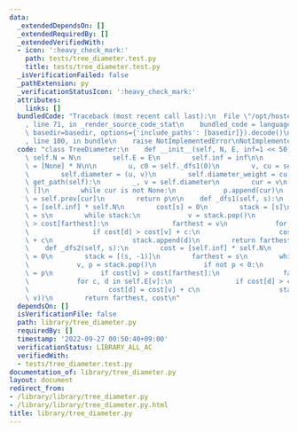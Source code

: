 ```yaml
---
data:
  _extendedDependsOn: []
  _extendedRequiredBy: []
  _extendedVerifiedWith:
  - icon: ':heavy_check_mark:'
    path: tests/tree_diameter.test.py
    title: tests/tree_diameter.test.py
  _isVerificationFailed: false
  _pathExtension: py
  _verificationStatusIcon: ':heavy_check_mark:'
  attributes:
    links: []
  bundledCode: "Traceback (most recent call last):\n  File \"/opt/hostedtoolcache/PyPy/3.7.13/x64/site-packages/onlinejudge_verify/documentation/build.py\"\
    , line 71, in _render_source_code_stat\n    bundled_code = language.bundle(stat.path,\
    \ basedir=basedir, options={'include_paths': [basedir]}).decode()\n  File \"/opt/hostedtoolcache/PyPy/3.7.13/x64/site-packages/onlinejudge_verify/languages/python.py\"\
    , line 100, in bundle\n    raise NotImplementedError\nNotImplementedError\n"
  code: "class TreeDiameter:\n    def __init__(self, N, E, inf=1 << 50):\n       \
    \ self.N = N\n        self.E = E\n        self.inf = inf\n\n        self.prev\
    \ = [None] * N\n\n        u, c0 = self._dfs1(0)\n        v, cu = self._dfs2(u)\n\
    \        self.diameter = (u, v)\n        self.diameter_weight = cu[v]\n\n    def\
    \ get_path(self):\n        _, v = self.diameter\n        cur = v\n        p =\
    \ []\n        while cur is not None:\n            p.append(cur)\n            cur\
    \ = self.prev[cur]\n        return p\n\n    def _dfs1(self, s):\n        cost\
    \ = [self.inf] * self.N\n        cost[s] = 0\n        stack = [s]\n        farthest\
    \ = s\n        while stack:\n            v = stack.pop()\n            if cost[v]\
    \ > cost[farthest]:\n                farthest = v\n            for c, d in self.E[v]:\n\
    \                if cost[d] > cost[v] + c:\n                    cost[d] = cost[v]\
    \ + c\n                    stack.append(d)\n        return farthest, cost\n\n\
    \    def _dfs2(self, s):\n        cost = [self.inf] * self.N\n        cost[s]\
    \ = 0\n        stack = [(s, -1)]\n        farthest = s\n        while stack:\n\
    \            v, p = stack.pop()\n            if not p < 0:\n                self.prev[v]\
    \ = p\n            if cost[v] > cost[farthest]:\n                farthest = v\n\
    \            for c, d in self.E[v]:\n                if cost[d] > cost[v] + c:\n\
    \                    cost[d] = cost[v] + c\n                    stack.append((d,\
    \ v))\n        return farthest, cost\n"
  dependsOn: []
  isVerificationFile: false
  path: library/tree_diameter.py
  requiredBy: []
  timestamp: '2022-09-27 00:50:40+09:00'
  verificationStatus: LIBRARY_ALL_AC
  verifiedWith:
  - tests/tree_diameter.test.py
documentation_of: library/tree_diameter.py
layout: document
redirect_from:
- /library/library/tree_diameter.py
- /library/library/tree_diameter.py.html
title: library/tree_diameter.py
---
```

